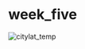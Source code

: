 # week_five

![citylat_temp](https://user-images.githubusercontent.com/90943620/138157666-2ce3d445-ad83-42e1-a1ae-1e82a85161e3.png)

